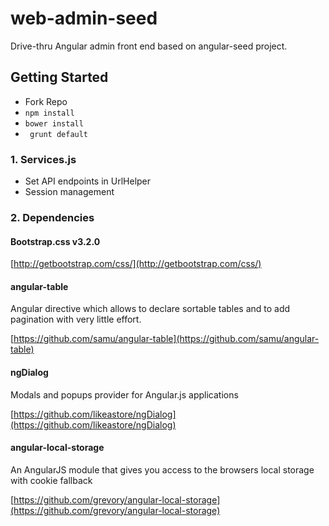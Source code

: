 web-admin-seed
==============

Drive-thru Angular admin front end based on angular-seed project.


## Getting Started

 - Fork Repo
 - ```npm install```
 - ```bower install```
 - ``` grunt default```

### 1. Services.js
 - Set API endpoints in UrlHelper
 - Session management

### 2. Dependencies

#### Bootstrap.css v3.2.0
[http://getbootstrap.com/css/](http://getbootstrap.com/css/)

#### angular-table
Angular directive which allows to declare sortable tables and to add pagination with very little effort.

[https://github.com/samu/angular-table](https://github.com/samu/angular-table)

#### ngDialog
Modals and popups provider for Angular.js applications

[https://github.com/likeastore/ngDialog](https://github.com/likeastore/ngDialog)

#### angular-local-storage
An AngularJS module that gives you access to the browsers local storage with cookie fallback

[https://github.com/grevory/angular-local-storage](https://github.com/grevory/angular-local-storage)